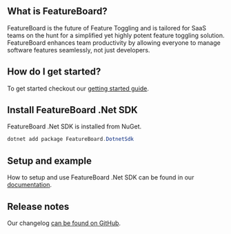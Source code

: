 
## What is FeatureBoard?

FeatureBoard is the future of Feature Toggling and is tailored for SaaS teams on the hunt for a simplified yet highly potent feature toggling solution. FeatureBoard enhances team productivity by allowing everyone to manage software features seamlessly, not just developers.

## How do I get started?

To get started checkout our [getting started guide](https://docs.featureboard.app).

## Install FeatureBoard .Net SDK

FeatureBoard .Net SDK is installed from NuGet. 

```powershell
dotnet add package FeatureBoard.DotnetSdk
```

## Setup and example

How to setup and use FeatureBoard .Net SDK can be found in our [documentation](https://docs.featureboard.app/sdks/dotnet-sdk/). 

## Release notes

Our changelog [can be found on GitHub](https://github.com/arkahna/featureboard-sdks/blob/main/libs/dotnet-sdk/CHANGELOG.md).
